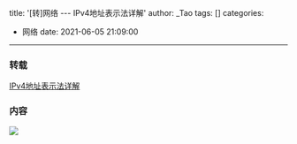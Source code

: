 title: '[转]网络 --- IPv4地址表示法详解'
author: _Tao
tags: []
categories:
  - 网络
date: 2021-06-05 21:09:00
---
### 转载
[IPv4地址表示法详解](https://bbs.huaweicloud.com/blogs/154835)

### 内容
![](https://qxinhai.oss-cn-shenzhen.aliyuncs.com/feenlyn/20210601103005.png)
